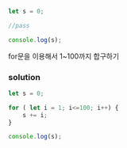 ```jsx
let s = 0;

//pass

console.log(s);
```
for문을 이용해서 1~100까지 합구하기

### solution

```jsx
let s = 0;

for ( let i = 1; i<=100; i++) {
    s += i;
}

console.log(s);
```